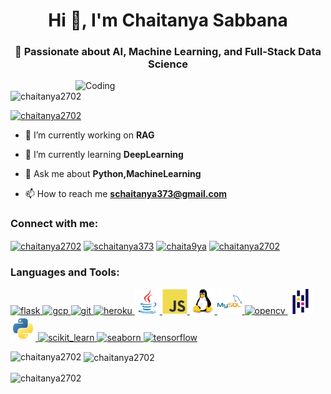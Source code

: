<h1 align="center">Hi 👋, I'm Chaitanya Sabbana</h1>
<h3 align="center">🌟 Passionate about AI, Machine Learning, and Full-Stack Data Science</h3>
<img align="right" alt="Coding" width="400" src="https://github.com/hi-manss/hi-manss/raw/main/developer.gif"/>

<p align="left"> <img src="https://komarev.com/ghpvc/?username=chaitanya2702&label=Profile%20views&color=0e75b6&style=flat" alt="chaitanya2702" /> </p>

<p align="left"> <a href="https://twitter.com/chaitanya2702" target="blank"><img src="https://img.shields.io/twitter/follow/chaitanya2702?logo=twitter&style=for-the-badge" alt="chaitanya2702" /></a> </p>

- 🔭 I’m currently working on **RAG**

- 🌱 I’m currently learning **DeepLearning**

- 💬 Ask me about **Python,MachineLearning**

- 📫 How to reach me **schaitanya373@gmail.com**

<h3 align="left">Connect with me:</h3>
<p align="left">
<a href="https://twitter.com/chaitanya2702" target="blank"><img align="center" src="https://raw.githubusercontent.com/rahuldkjain/github-profile-readme-generator/master/src/images/icons/Social/twitter.svg" alt="chaitanya2702" height="30" width="40" /></a>
<a href="https://linkedin.com/in/schaitanya373" target="blank"><img align="center" src="https://raw.githubusercontent.com/rahuldkjain/github-profile-readme-generator/master/src/images/icons/Social/linked-in-alt.svg" alt="schaitanya373" height="30" width="40" /></a>
<a href="https://instagram.com/chaita9ya" target="blank"><img align="center" src="https://raw.githubusercontent.com/rahuldkjain/github-profile-readme-generator/master/src/images/icons/Social/instagram.svg" alt="chaita9ya" height="30" width="40" /></a>
<a href="https://www.leetcode.com/chaitanya2702" target="blank"><img align="center" src="https://raw.githubusercontent.com/rahuldkjain/github-profile-readme-generator/master/src/images/icons/Social/leet-code.svg" alt="chaitanya2702" height="30" width="40" /></a>
</p>

<h3 align="left">Languages and Tools:</h3>
<p align="left"> <a href="https://flask.palletsprojects.com/" target="_blank" rel="noreferrer"> <img src="https://www.vectorlogo.zone/logos/pocoo_flask/pocoo_flask-icon.svg" alt="flask" width="40" height="40"/> </a> <a href="https://cloud.google.com" target="_blank" rel="noreferrer"> <img src="https://www.vectorlogo.zone/logos/google_cloud/google_cloud-icon.svg" alt="gcp" width="40" height="40"/> </a> <a href="https://git-scm.com/" target="_blank" rel="noreferrer"> <img src="https://www.vectorlogo.zone/logos/git-scm/git-scm-icon.svg" alt="git" width="40" height="40"/> </a> <a href="https://heroku.com" target="_blank" rel="noreferrer"> <img src="https://www.vectorlogo.zone/logos/heroku/heroku-icon.svg" alt="heroku" width="40" height="40"/> </a> <a href="https://www.java.com" target="_blank" rel="noreferrer"> <img src="https://raw.githubusercontent.com/devicons/devicon/master/icons/java/java-original.svg" alt="java" width="40" height="40"/> </a> <a href="https://developer.mozilla.org/en-US/docs/Web/JavaScript" target="_blank" rel="noreferrer"> <img src="https://raw.githubusercontent.com/devicons/devicon/master/icons/javascript/javascript-original.svg" alt="javascript" width="40" height="40"/> </a> <a href="https://www.linux.org/" target="_blank" rel="noreferrer"> <img src="https://raw.githubusercontent.com/devicons/devicon/master/icons/linux/linux-original.svg" alt="linux" width="40" height="40"/> </a> <a href="https://www.mysql.com/" target="_blank" rel="noreferrer"> <img src="https://raw.githubusercontent.com/devicons/devicon/master/icons/mysql/mysql-original-wordmark.svg" alt="mysql" width="40" height="40"/> </a> <a href="https://opencv.org/" target="_blank" rel="noreferrer"> <img src="https://www.vectorlogo.zone/logos/opencv/opencv-icon.svg" alt="opencv" width="40" height="40"/> </a> <a href="https://pandas.pydata.org/" target="_blank" rel="noreferrer"> <img src="https://raw.githubusercontent.com/devicons/devicon/2ae2a900d2f041da66e950e4d48052658d850630/icons/pandas/pandas-original.svg" alt="pandas" width="40" height="40"/> </a> <a href="https://www.python.org" target="_blank" rel="noreferrer"> <img src="https://raw.githubusercontent.com/devicons/devicon/master/icons/python/python-original.svg" alt="python" width="40" height="40"/> </a> <a href="https://scikit-learn.org/" target="_blank" rel="noreferrer"> <img src="https://upload.wikimedia.org/wikipedia/commons/0/05/Scikit_learn_logo_small.svg" alt="scikit_learn" width="40" height="40"/> </a> <a href="https://seaborn.pydata.org/" target="_blank" rel="noreferrer"> <img src="https://seaborn.pydata.org/_images/logo-mark-lightbg.svg" alt="seaborn" width="40" height="40"/> </a> <a href="https://www.tensorflow.org" target="_blank" rel="noreferrer"> <img src="https://www.vectorlogo.zone/logos/tensorflow/tensorflow-icon.svg" alt="tensorflow" width="40" height="40"/> </a> </p>

<p><img align="left" src="https://github-readme-stats.vercel.app/api/top-langs?username=chaitanya2702&show_icons=true&locale=en&layout=compact" alt="chaitanya2702" /></p>

<p>&nbsp;<img align="center" src="https://github-readme-stats.vercel.app/api?username=chaitanya2702&show_icons=true&locale=en" alt="chaitanya2702" /></p>

<p><img align="center" src="https://github-readme-streak-stats.herokuapp.com/?user=chaitanya2702&" alt="chaitanya2702" /></p>
